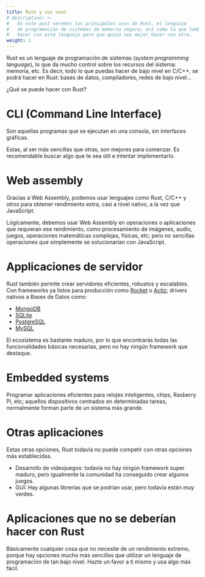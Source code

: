```yaml
---
title: Rust y sus usos
# description: >-
#   En este post veremos los principales usos de Rust, el lenguaje
#   de programación de sistemas de memoria segura; así como lo que también puedes
#   hacer con este lenguaje pero que quizá sea mejor hacer con otro.
weight: 1
---
```


Rust es un lenguaje de programación de sistemas (_system programming language_),
lo que da mucho control sobre los recursos del sistema: memoria, etc. Es decir,
todo lo que puedas hacer de bajo nivel en C/C++, se podrá hacer en Rust: bases
de datos, compiladores, redes de bajo nivel...

¿Qué se puede hacer con Rust?

# CLI (Command Line Interface)
Son aquellas programas que se ejecutan en una consola, sin interfaces gráficas.

Estas, al ser más sencillas que otras, son mejores para comenzar. Es
recomendable buscar algo que te sea útil e intentar implementarlo.

# Web assembly
Gracias a Web Assembly, podemos usar lenguajes como Rust, C/C++ y otros para
obtener rendimiento extra, casi a nivel nativo, a la vez que JavaScript.

Lógicamente, debemos usar Web Assembly en operaciones o aplicaciones que
requieran ese rendimiento, como procesamiento de imágenes, audio, juegos,
operaciones matemáticas complejas, físicas, etc; pero no sencillas operaciones
que simplemente se solucionarían con JavaScript.

# Applicaciones de servidor
Rust también permite crear servidores eficientes, robustos y escalables. Con
frameworks ya listos para producción como [Rocket](https://rocket.rs/) o
[Actiz](https://actix.rs/); drivers nativos a Bases de Datos como:

+ [MongoDB](https://www.mongodb.com/es)
+ [SQLite](https://www.sqlite.org/index.html)
+ [PostgreSQL](https://www.postgresql.org/)
+ [MySQL](https://www.mysql.com/)

El ecosistema es bastante maduro, por lo que encontrarás todas las
funcionalidades básicas necesarias, pero no hay ningún framework que destaque.

# Embedded systems
Programar aplicaciones eficientes para relojes inteligentes, chips, Rasberry Pi,
etc; aquellos dispositivos centrados en determinadas tareas, normalmente forman
parte de un sistema más grande.

# Otras aplicaciones
Estas otras opciones, Rust todavía no puede competir con otras opciones más
establecidas.

+ Desarrollo de videojuegos: todavía no hay ningún framework super maduro, pero
igualmente la comunidad ha conseguido crear algunos juegos.
+ GUI: Hay algunas librerías que se podrían usar, pero todavía están muy verdes.

# Aplicaciones que no se deberían hacer con Rust
Básicamente cualquier cosa que no necesite de un rendimiento extremo, porque hay
opciones mucho más sencillas que utilizar un lenguaje de programación de tan
bajo nivel. Hazte un favor a ti mismo y usa algo más fácil.
